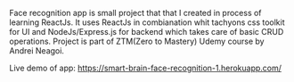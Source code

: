 Face recognition app is small project that that I created in process of learning ReactJs.
It uses ReactJs in combianation whit tachyons css toolkit for UI and NodeJs/Express.js for backend which takes care of basic CRUD operations.
Project is part of ZTM(Zero to Mastery) Udemy course by Andrei Neagoi.

Live demo of app: https://smart-brain-face-recognition-1.herokuapp.com/
